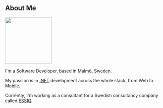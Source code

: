<h2>About Me</h2>
<img class="photo" style="height:150px;" src="/images/portrait.png">
<p>I'm a Software Developer, based in <a href="https://en.wikipedia.org/wiki/Malmö" target="_blank">Malm&ouml;, Sweden</a>.</p>
<p>My passion is in <a href="https://www.dot.net">.NET</a> development across the whole stack, from Web to Mobile.</p>
<p>Currently, I'm working as a consultant for a Swedish consultancy company called <a href="https://www.essiq.se/">ESSIQ</a>.</p>
